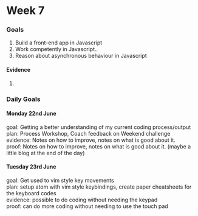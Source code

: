 # Week 7
### Goals

1. Build a front-end app in Javascript
2. Work competently in Javascript..
3. Reason about asynchronous behaviour in Javascript

#### Evidence

1.

### Daily Goals

#### Monday 22nd June

goal: Getting a better understanding of my current coding process/output </br>
plan: Process Workshop, Coach feedback on Weekend challenge </br>
evidence: Notes on how to improve, notes on what is good about it. </br>
proof: Notes on how to improve, notes on what is good about it. (maybe a little blog at the end of the day) </br>

#### Tuesday 23rd June

goal: Get used to vim style key movements </br>
plan: setup atom with vim style keybindings, create paper cheatsheets for the keyboard codes </br>
evidence: possible to do coding without needing the keypad </br>
proof: can do more coding without needing to use the touch pad </br>
